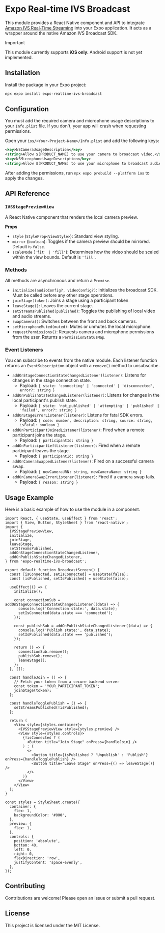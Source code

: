 # Expo Real-time IVS Broadcast

This module provides a React Native component and API to integrate [Amazon IVS Real-Time Streaming](https://docs.aws.amazon.com/ivs/latest/RealTimeUserGuide/what-is.html) into your Expo application. It acts as a wrapper around the native Amazon IVS Broadcast SDK.

> [!IMPORTANT]  
> This module currently supports **iOS only**. Android support is not yet implemented.

## Installation

Install the package in your Expo project:

```bash
npx expo install expo-realtime-ivs-broadcast
```

## Configuration

You must add the required camera and microphone usage descriptions to your `Info.plist` file. If you don't, your app will crash when requesting permissions.

Open your `ios/<Your-Project-Name>/Info.plist` and add the following keys:

```xml
<key>NSCameraUsageDescription</key>
<string>Allow $(PRODUCT_NAME) to use your camera to broadcast video.</string>
<key>NSMicrophoneUsageDescription</key>
<string>Allow $(PRODUCT_NAME) to use your microphone to broadcast audio.</string>
```

After adding the permissions, run `npx expo prebuild --platform ios` to apply the changes.

## API Reference

### `IVSStagePreviewView`

A React Native component that renders the local camera preview.

**Props**

-   `style` (`StyleProp<ViewStyle>`): Standard view styling.
-   `mirror` (`boolean`): Toggles if the camera preview should be mirrored. Default is `false`.
-   `scaleMode` (`'fit' | 'fill'`): Determines how the video should be scaled within the view bounds. Default is `'fill'`.

### Methods

All methods are asynchronous and return a `Promise`.

-   `initialize(audioConfig?, videoConfig?)`: Initializes the broadcast SDK. Must be called before any other stage operations.
-   `joinStage(token)`: Joins a stage using a participant token.
-   `leaveStage()`: Leaves the current stage.
-   `setStreamsPublished(published)`: Toggles the publishing of local video and audio streams.
-   `swapCamera()`: Switches between the front and back cameras.
-   `setMicrophoneMuted(muted)`: Mutes or unmutes the local microphone.
-   `requestPermissions()`: Requests camera and microphone permissions from the user. Returns a `PermissionStatusMap`.

### Event Listeners

You can subscribe to events from the native module. Each listener function returns an `EventSubscription` object with a `remove()` method to unsubscribe.

-   `addOnStageConnectionStateChangedListener(listener)`: Listens for changes in the stage connection state.
    -   Payload: `{ state: 'connecting' | 'connected' | 'disconnected', error?: string }`
-   `addOnPublishStateChangedListener(listener)`: Listens for changes in the local participant's publish state.
    -   Payload: `{ state: 'not_published' | 'attempting' | 'published' | 'failed', error?: string }`
-   `addOnStageErrorListener(listener)`: Listens for fatal SDK errors.
    -   Payload: `{ code: number, description: string, source: string, isFatal: boolean }`
-   `addOnParticipantJoinedListener(listener)`: Fired when a remote participant joins the stage.
    -   Payload: `{ participantId: string }`
-   `addOnParticipantLeftListener(listener)`: Fired when a remote participant leaves the stage.
    -   Payload: `{ participantId: string }`
-   `addOnCameraSwappedListener(listener)`: Fired on a successful camera swap.
    -   Payload: `{ newCameraURN: string, newCameraName: string }`
-   `addOnCameraSwapErrorListener(listener)`: Fired if a camera swap fails.
    -   Payload: `{ reason: string }`

## Usage Example

Here is a basic example of how to use the module in a component.

```tsx
import React, { useState, useEffect } from 'react';
import { View, Button, StyleSheet } from 'react-native';
import {
  IVSStagePreviewView,
  initialize,
  joinStage,
  leaveStage,
  setStreamsPublished,
  addOnStageConnectionStateChangedListener,
  addOnPublishStateChangedListener,
} from 'expo-realtime-ivs-broadcast';

export default function BroadcastScreen() {
  const [isConnected, setIsConnected] = useState(false);
  const [isPublished, setIsPublished] = useState(false);

  useEffect(() => {
    initialize();

    const connectionSub = addOnStageConnectionStateChangedListener((data) => {
      console.log('Connection state:', data.state);
      setIsConnected(data.state === 'connected');
    });

    const publishSub = addOnPublishStateChangedListener((data) => {
      console.log('Publish state:', data.state);
      setIsPublished(data.state === 'published');
    });

    return () => {
      connectionSub.remove();
      publishSub.remove();
      leaveStage();
    };
  }, []);

  const handleJoin = () => {
    // Fetch your token from a secure backend server
    const token = 'YOUR_PARTICIPANT_TOKEN';
    joinStage(token);
  };

  const handleTogglePublish = () => {
    setStreamsPublished(!isPublished);
  };

  return (
    <View style={styles.container}>
      <IVSStagePreviewView style={styles.preview} />
      <View style={styles.controls}>
        {!isConnected ? (
          <Button title="Join Stage" onPress={handleJoin} />
        ) : (
          <>
            <Button title={isPublished ? 'Unpublish' : 'Publish'} onPress={handleTogglePublish} />
            <Button title="Leave Stage" onPress={() => leaveStage()} />
          </>
        )}
      </View>
    </View>
  );
}

const styles = StyleSheet.create({
  container: {
    flex: 1,
    backgroundColor: '#000',
  },
  preview: {
    flex: 1,
  },
  controls: {
    position: 'absolute',
    bottom: 40,
    left: 0,
    right: 0,
    flexDirection: 'row',
    justifyContent: 'space-evenly',
  },
});
```

## Contributing

Contributions are welcome! Please open an issue or submit a pull request.

## License

This project is licensed under the MIT License. 